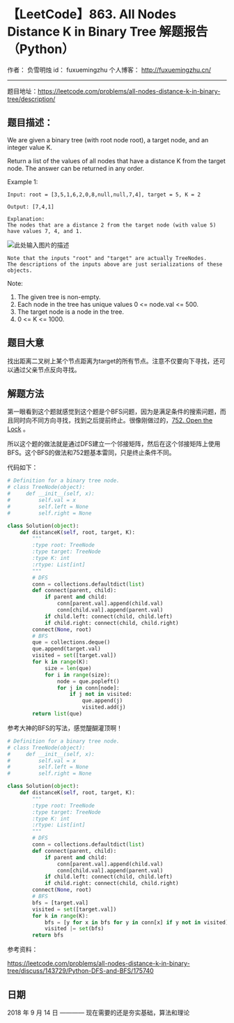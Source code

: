 # 【LeetCode】863. All Nodes Distance K in Binary Tree 解题报告（Python）

作者： 		负雪明烛 
id：				fuxuemingzhu
个人博客：	http://fuxuemingzhu.cn/

---

题目地址：https://leetcode.com/problems/all-nodes-distance-k-in-binary-tree/description/

## 题目描述：

We are given a binary tree (with root node root), a target node, and an integer value K.

Return a list of the values of all nodes that have a distance K from the target node.  The answer can be returned in any order.

 

Example 1:

    Input: root = [3,5,1,6,2,0,8,null,null,7,4], target = 5, K = 2
    
    Output: [7,4,1]
    
    Explanation: 
    The nodes that are a distance 2 from the target node (with value 5)
    have values 7, 4, and 1.

![此处输入图片的描述][1]

    Note that the inputs "root" and "target" are actually TreeNodes.
    The descriptions of the inputs above are just serializations of these objects.
 

Note:

1. The given tree is non-empty.
1. Each node in the tree has unique values 0 <= node.val <= 500.
1. The target node is a node in the tree.
1. 0 <= K <= 1000.

## 题目大意

找出距离二叉树上某个节点距离为target的所有节点。注意不仅要向下寻找，还可以通过父亲节点反向寻找。

## 解题方法

第一眼看到这个题就感觉到这个题是个BFS问题，因为是满足条件的搜索问题，而且同时向不同方向寻找，找到之后提前终止。很像刚做过的，[752. Open the Lock][2] 。

所以这个题的做法就是通过DFS建立一个邻接矩阵，然后在这个邻接矩阵上使用BFS。这个BFS的做法和752题基本雷同，只是终止条件不同。

代码如下：

```python
# Definition for a binary tree node.
# class TreeNode(object):
#     def __init__(self, x):
#         self.val = x
#         self.left = None
#         self.right = None

class Solution(object):
    def distanceK(self, root, target, K):
        """
        :type root: TreeNode
        :type target: TreeNode
        :type K: int
        :rtype: List[int]
        """
        # DFS
        conn = collections.defaultdict(list)
        def connect(parent, child):
            if parent and child:
                conn[parent.val].append(child.val)
                conn[child.val].append(parent.val)
            if child.left: connect(child, child.left)
            if child.right: connect(child, child.right)
        connect(None, root)
        # BFS
        que = collections.deque()
        que.append(target.val)
        visited = set([target.val])
        for k in range(K):
            size = len(que)
            for i in range(size):
                node = que.popleft()
                for j in conn[node]:
                    if j not in visited:
                        que.append(j)
                        visited.add(j)
        return list(que)
```

参考大神的BFS的写法，感觉醍醐灌顶啊！

```python
# Definition for a binary tree node.
# class TreeNode(object):
#     def __init__(self, x):
#         self.val = x
#         self.left = None
#         self.right = None

class Solution(object):
    def distanceK(self, root, target, K):
        """
        :type root: TreeNode
        :type target: TreeNode
        :type K: int
        :rtype: List[int]
        """
        # DFS
        conn = collections.defaultdict(list)
        def connect(parent, child):
            if parent and child:
                conn[parent.val].append(child.val)
                conn[child.val].append(parent.val)
            if child.left: connect(child, child.left)
            if child.right: connect(child, child.right)
        connect(None, root)
        # BFS
        bfs = [target.val]
        visited = set([target.val])
        for k in range(K):
            bfs = [y for x in bfs for y in conn[x] if y not in visited]
            visited |= set(bfs)
        return bfs
```

参考资料：

https://leetcode.com/problems/all-nodes-distance-k-in-binary-tree/discuss/143729/Python-DFS-and-BFS/175740

## 日期

2018 年 9 月 14 日 ———— 现在需要的还是夯实基础，算法和理论


  [1]: https://s3-lc-upload.s3.amazonaws.com/uploads/2018/06/28/sketch0.png
  [2]: https://blog.csdn.net/fuxuemingzhu/article/details/82703064